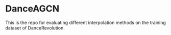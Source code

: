 # DanceAGCN
This is the repo for evaluating different interpolation methods on the training dataset of DanceRevolution.
